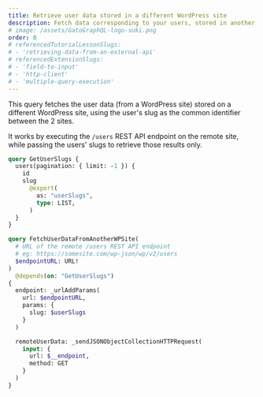 ```yaml
---
title: Retrieve user data stored in a different WordPress site
description: Fetch data corresponding to your users, stored in another WordPress site
# image: /assets/GatoGraphQL-logo-suki.png
order: 0
# referencedTutorialLessonSlugs:
# - 'retrieving-data-from-an-external-api'
# referencedExtensionSlugs:
# - 'field-to-input'
# - 'http-client'
# - 'multiple-query-execution'
---
```


This query fetches the user data (from a WordPress site) stored on a different WordPress site, using the user's slug as the common identifier between the 2 sites.

It works by executing the `/users` REST API endpoint on the remote site, while passing the users' slugs to retrieve those results only.

```graphql
query GetUserSlugs {
  users(pagination: { limit: -1 }) {
    id
    slug
      @export(
        as: "userSlugs",
        type: LIST,
      )
  }
}

query FetchUserDataFromAnotherWPSite(
  # URL of the remote /users REST API endpoint
  # eg: https://somesite.com/wp-json/wp/v2/users
  $endpointURL: URL!
)
  @depends(on: "GetUserSlugs")
{
  endpoint: _urlAddParams(
    url: $endpointURL,
    params: {
      slug: $userSlugs
    }
  )

  remoteUserData: _sendJSONObjectCollectionHTTPRequest(
    input: {
      url: $__endpoint,
      method: GET
    }
  )
}
```
